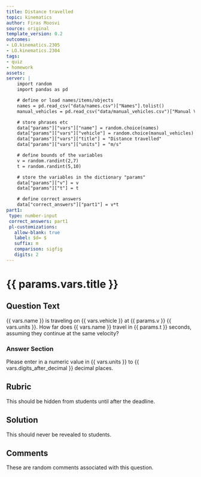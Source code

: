 ```yaml
---
title: Distance travelled
topic: kinematics
author: Firas Moosvi
source: original
template_version: 0.2
outcomes:
- LO.kinematics.2305
- LO.kinematics.2304
tags:
- quiz
- homework
assets:
server: |
    import random
    import pandas as pd

    # define or load names/items/objects
    names = pd.read_csv("data/names.csv")["Names"].tolist()
    manual_vehicles = pd.read_csv("data/manual_vehicles.csv")["Manual Vehicles"].tolist()

    # store phrases etc
    data["params"]["vars"]["name"] = random.choice(names)
    data["params"]["vars"]["vehicle"] = random.choice(manual_vehicles)
    data["params"]["vars"]["title"] = "Distance travelled"
    data["params"]["vars"]["units"] = "m/s"

    # define bounds of the variables
    v = random.randint(2,7)
    t = random.randint(5,10)

    # store the variables in the dictionary "params"
    data["params"]["v"] = v
    data["params"]["t"] = t

    # define correct answers
    data["correct_answers"]["part1"] = v*t
part1:
 type: number-input
 correct_answers: part1
 pl-customizations:
   allow-blank: true
   label: $d= $
   suffix: m
   comparison: sigfig
   digits: 2
---
```

# {{ params.vars.title }}

## Question Text

{{ vars.name }} is traveling on {{ vars.vehicle }} at {{ params.v }} {{ vars.units }}.
How far does {{ vars.name }} travel in {{ params.t }} seconds, assuming they continue at the same velocity?

### Answer Section

Please enter in a numeric value in {{ vars.units }} to {{ vars.digits_after_decimal }} decimal places.

## Rubric

This should be hidden from students until after the deadline.

## Solution

This should never be revealed to students.

## Comments

These are random comments associated with this question.
